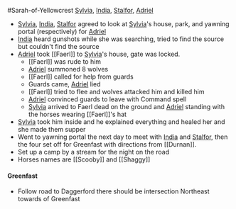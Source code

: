 #Sarah-of-Yellowcrest
[Sylvia](PCs/Past/Sylvia.md), [India](PCs/Current/India.md), [Stalfor](PCs/Current/Stalfor.md), [Adriel](PCs/Current/Adriel.md)

- [Sylvia](PCs/Past/Sylvia.md), [India](PCs/Current/India.md), [Stalfor](PCs/Current/Stalfor.md) agreed to look at [Sylvia](PCs/Past/Sylvia.md)'s house, park, and yawning portal (respectively) for [Adriel](PCs/Current/Adriel.md)
- [India](PCs/Current/India.md) heard gunshots while she was searching, tried to find the source but couldn't find the source
- [Adriel](PCs/Current/Adriel.md) took [[Faerl]] to [Sylvia](PCs/Past/Sylvia.md)'s house, gate was locked.
	- [[Faerl]] was rude to him
	- [Adriel](PCs/Current/Adriel.md) summoned 8 wolves
	- [[Faerl]] called for help from guards
	- Guards came, [Adriel](PCs/Current/Adriel.md) lied
	- [[Faerl]] tried to flee and wolves attacked him and killed him
	- [Adriel](PCs/Current/Adriel.md) convinced guards to leave with Command spell
	- [Sylvia](PCs/Past/Sylvia.md) arrived to Faerl dead on the ground and [Adriel](PCs/Current/Adriel.md) standing with the horses wearing [[Faerl]]'s hat
- [Sylvia](PCs/Past/Sylvia.md) took him inside and he explained everything and healed her and she made them supper
- Went to yawning portal the next day to meet with [India](PCs/Current/India.md) and [Stalfor](PCs/Current/Stalfor.md), then the four set off for Greenfast with directions from [[Durnan]].
- Set up a camp by a stream for the night on the road
- Horses names are [[Scooby]] and [[Shaggy]]

#### Greenfast
- Follow road to Daggerford there should be intersection Northeast towards of Greenfast